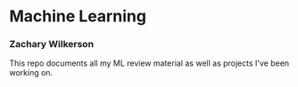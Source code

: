 # Machine Learning
### Zachary Wilkerson

This repo documents all my ML review material as well as projects I've been working on. 
